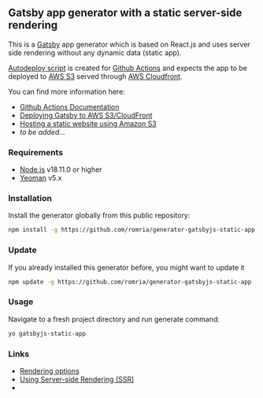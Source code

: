 ## Gatsby app generator with a static server-side rendering

This is a [Gatsby](https://www.gatsbyjs.com/) app generator which is based on React.js and uses server side rendering without any dynamic data (static app). 

[Autodeploy script](https://github.com/romria/generator-gatsbyjs-static-app/blob/master/app/templates/.github/workflows/deploy.yml) is created for [Github Actions](https://github.com/features/actions) and expects the app to be deployed to [AWS S3](https://aws.amazon.com/s3/) served through [AWS Cloudfront](https://aws.amazon.com/cloudfront/).

You can find more information here:
* [Github Actions Documentation](https://docs.github.com/en/actions)
* [Deploying Gatsby to AWS S3/CloudFront](https://www.gatsbyjs.com/docs/how-to/previews-deploys-hosting/deploying-to-s3-cloudfront/)
* [Hosting a static website using Amazon S3](https://docs.aws.amazon.com/AmazonS3/latest/userguide/WebsiteHosting.html)
* _to be added..._

### Requirements
* [Node.js](https://nodejs.org/) v18.11.0 or higher
* [Yeoman](https://yeoman.io) v5.x

### Installation
Install the generator globally from this public repository:

```bash
npm install -g https://github.com/romria/generator-gatsbyjs-static-app
```

### Update
If you already installed this generator before, you might want to update it

```bash
npm update -g https://github.com/romria/generator-gatsbyjs-static-app
```

### Usage
Navigate to a fresh project directory and run generate command:

```bash
yo gatsbyjs-static-app
```

### Links
* [Rendering options](https://www.gatsbyjs.com/docs/conceptual/rendering-options/)
* [Using Server-side Rendering (SSR)](https://www.gatsbyjs.com/docs/how-to/rendering-options/using-server-side-rendering/)
* 
